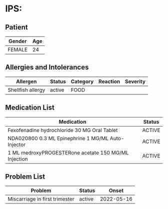 # IPS:

## Patient

|Gender|Age|
|---|---|
|FEMALE|24|

## Allergies and Intolerances

|Allergen|Status|Category|Reaction|Severity|
|---|---|---|---|---|
|Shellfish allergy|active|FOOD|||

## Medication List

|Medication|Status|
|---|---|
|Fexofenadine hydrochloride 30 MG Oral Tablet|ACTIVE|
|NDA020800 0.3 ML Epinephrine 1 MG/ML Auto-Injector|ACTIVE|
|1 ML medroxyPROGESTERone acetate 150 MG/ML Injection|ACTIVE|

## Problem List

|Problem|Status|Onset|
|---|---|---|
|Miscarriage in first trimester|active|2022-05-16|

